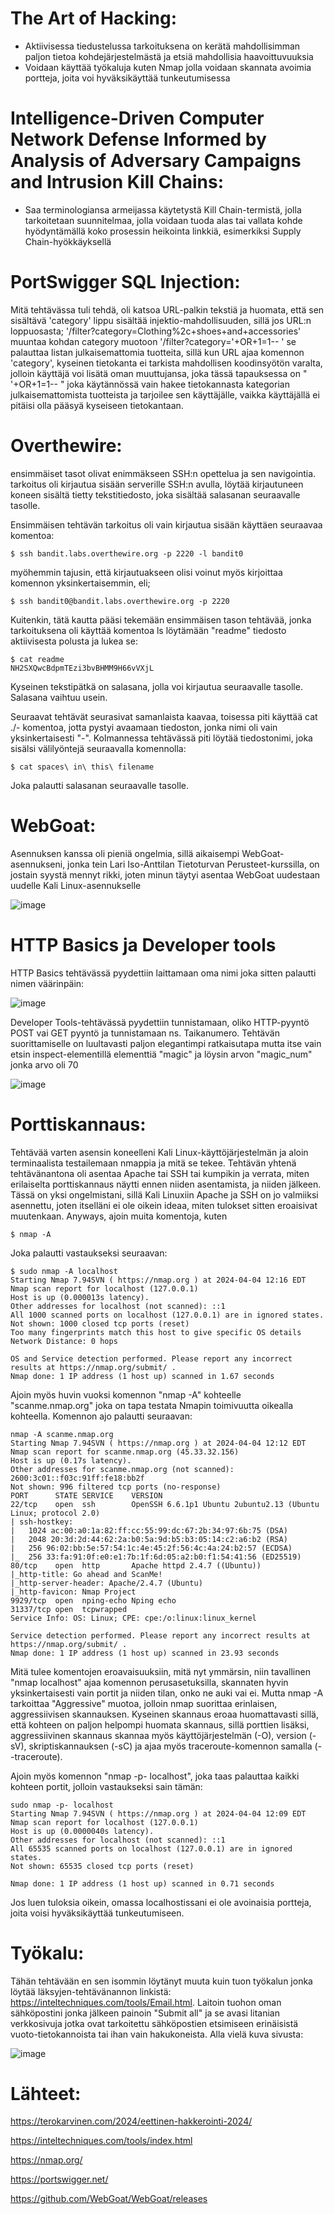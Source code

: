 # The Art of Hacking:

- Aktiivisessa tiedustelussa tarkoituksena on kerätä mahdollisimman paljon tietoa kohdejärjestelmästä ja etsiä mahdollisia haavoittuvuuksia
- Voidaan käyttää työkaluja kuten Nmap jolla voidaan skannata avoimia portteja, joita voi hyväksikäyttää tunkeutumisessa

# Intelligence-Driven Computer Network Defense Informed by Analysis of Adversary Campaigns and Intrusion Kill Chains:

- Saa terminologiansa armeijassa käytetystä Kill Chain-termistä, jolla tarkoitetaan suunnitelmaa, jolla voidaan tuoda alas tai vallata kohde hyödyntämällä koko prosessin heikointa linkkiä, esimerkiksi Supply Chain-hyökkäyksellä


# PortSwigger SQL Injection: 
Mitä tehtävässa tuli tehdä, oli katsoa URL-palkin tekstiä ja huomata, että sen sisältävä 'category' lippu sisältää injektio-mahdollisuuden, sillä jos URL:n loppuosasta; '/filter?category=Clothing%2c+shoes+and+accessories' muuntaa kohdan category muotoon '/filter?category='+OR+1=1-- ' se palauttaa listan julkaisemattomia tuotteita, sillä kun URL ajaa komennon 'category', kyseinen tietokanta ei tarkista mahdollisen koodinsyötön varalta, jolloin käyttäjä voi lisätä oman muuttujansa, joka tässä tapauksessa on " '+OR+1=1-- " joka käytännössä vain hakee tietokannasta kategorian julkaisemattomista tuotteista ja tarjoilee sen käyttäjälle, vaikka käyttäjällä ei pitäisi olla pääsyä kyseiseen tietokantaan.



# Overthewire: 
ensimmäiset tasot olivat enimmäkseen SSH:n opettelua ja sen navigointia. tarkoitus oli kirjautua sisään serverille SSH:n avulla, löytää kirjautuneen koneen sisältä tietty tekstitiedosto, joka sisältää salasanan seuraavalle tasolle.

Ensimmäisen tehtävän tarkoitus oli vain kirjautua sisään käyttäen seuraavaa komentoa:

    $ ssh bandit.labs.overthewire.org -p 2220 -l bandit0

myöhemmin tajusin, että kirjautuakseen olisi voinut myös kirjoittaa komennon yksinkertaisemmin, eli;

    $ ssh bandit0@bandit.labs.overthewire.org -p 2220

Kuitenkin, tätä kautta pääsi tekemään ensimmäisen tason tehtävää, jonka tarkoituksena oli käyttää komentoa ls löytämään "readme" tiedosto aktiivisesta polusta ja lukea se:

    $ cat readme
    NH2SXQwcBdpmTEzi3bvBHMM9H66vVXjL

Kyseinen tekstipätkä on salasana, jolla voi kirjautua seuraavalle tasolle. Salasana vaihtuu usein.

Seuraavat tehtävät seurasivat samanlaista kaavaa, toisessa piti käyttää cat ./- komentoa, jotta pystyi avaamaan tiedoston, jonka nimi oli vain yksinkertaisesti "-". Kolmannessa tehtävässä piti löytää tiedostonimi, joka sisälsi välilyöntejä seuraavalla komennolla:

    $ cat spaces\ in\ this\ filename

Joka palautti salasanan seuraavalle tasolle.


# WebGoat:
Asennuksen kanssa oli pieniä ongelmia, sillä aikaisempi WebGoat-asennukseni, jonka tein Lari Iso-Anttilan Tietoturvan Perusteet-kurssilla, on jostain syystä mennyt rikki, joten minun täytyi asentaa WebGoat uudestaan uudelle Kali Linux-asennukselle

![image](https://github.com/konetoivonen/laksyt/assets/164856618/c0f06572-b5bf-4ee0-8cc4-8f7dce2b501a)

# HTTP Basics ja Developer tools

HTTP Basics tehtävässä pyydettiin laittamaan oma nimi joka sitten palautti nimen väärinpäin:

![image](https://github.com/konetoivonen/laksyt/assets/164856618/5b985dcf-f328-4e30-8917-8fa8f6bafdf2)

Developer Tools-tehtävässä pyydettiin tunnistamaan, oliko HTTP-pyyntö POST vai GET pyyntö ja tunnistamaan ns. Taikanumero. Tehtävän suorittamiselle on luultavasti paljon elegantimpi ratkaisutapa mutta itse vain etsin inspect-elementillä elementtiä "magic" ja löysin arvon "magic_num" jonka arvo oli 70

![image](https://github.com/konetoivonen/laksyt/assets/164856618/3942fc01-f6b8-4655-8688-1d76ac617c34)





# Porttiskannaus:
Tehtävää varten asensin koneelleni Kali Linux-käyttöjärjestelmän ja aloin terminaalista testailemaan nmappia ja mitä se tekee. Tehtävän yhtenä tehtävänantona oli asentaa Apache tai SSH tai kumpikin ja verrata, miten erilaiselta porttiskannaus näytti ennen niiden asentamista, ja niiden jälkeen. Tässä on yksi ongelmistani, sillä Kali Linuxiin Apache ja SSH on jo valmiiksi asennettu, joten itselläni ei ole oikein ideaa, miten tulokset sitten eroaisivat muutenkaan. Anyways, ajoin muita komentoja, kuten 

    $ nmap -A

Joka palautti vastaukseksi seuraavan:

    $ sudo nmap -A localhost 
    Starting Nmap 7.94SVN ( https://nmap.org ) at 2024-04-04 12:16 EDT
    Nmap scan report for localhost (127.0.0.1)
    Host is up (0.000013s latency).
    Other addresses for localhost (not scanned): ::1
    All 1000 scanned ports on localhost (127.0.0.1) are in ignored states.
    Not shown: 1000 closed tcp ports (reset)
    Too many fingerprints match this host to give specific OS details
    Network Distance: 0 hops

    OS and Service detection performed. Please report any incorrect results at https://nmap.org/submit/ .
    Nmap done: 1 IP address (1 host up) scanned in 1.67 seconds

Ajoin myös huvin vuoksi komennon "nmap -A" kohteelle "scanme.nmap.org" joka on tapa testata Nmapin toimivuutta oikealla kohteella. Komennon ajo palautti seuraavan:

    nmap -A scanme.nmap.org
    Starting Nmap 7.94SVN ( https://nmap.org ) at 2024-04-04 12:12 EDT
    Nmap scan report for scanme.nmap.org (45.33.32.156)
    Host is up (0.17s latency).
    Other addresses for scanme.nmap.org (not scanned): 2600:3c01::f03c:91ff:fe18:bb2f
    Not shown: 996 filtered tcp ports (no-response)
    PORT      STATE SERVICE    VERSION
    22/tcp    open  ssh        OpenSSH 6.6.1p1 Ubuntu 2ubuntu2.13 (Ubuntu Linux; protocol 2.0)
    | ssh-hostkey: 
    |   1024 ac:00:a0:1a:82:ff:cc:55:99:dc:67:2b:34:97:6b:75 (DSA)
    |   2048 20:3d:2d:44:62:2a:b0:5a:9d:b5:b3:05:14:c2:a6:b2 (RSA)
    |   256 96:02:bb:5e:57:54:1c:4e:45:2f:56:4c:4a:24:b2:57 (ECDSA)
    |_  256 33:fa:91:0f:e0:e1:7b:1f:6d:05:a2:b0:f1:54:41:56 (ED25519)
    80/tcp    open  http       Apache httpd 2.4.7 ((Ubuntu))
    |_http-title: Go ahead and ScanMe!
    |_http-server-header: Apache/2.4.7 (Ubuntu)
    |_http-favicon: Nmap Project
    9929/tcp  open  nping-echo Nping echo
    31337/tcp open  tcpwrapped
    Service Info: OS: Linux; CPE: cpe:/o:linux:linux_kernel
    
    Service detection performed. Please report any incorrect results at https://nmap.org/submit/ .
    Nmap done: 1 IP address (1 host up) scanned in 23.93 seconds

Mitä tulee komentojen eroavaisuuksiin, mitä nyt ymmärsin, niin tavallinen "nmap localhost" ajaa komennon perusasetuksilla, skannaten hyvin yksinkertaisesti vain portit ja niiden tilan, onko ne auki vai ei. Mutta nmap -A tarkoittaa "Aggressive" muotoa, jolloin nmap suorittaa erinlaisen, aggressiivisen skannauksen. Kyseinen skannaus eroaa huomattavasti sillä, että kohteen on paljon helpompi huomata skannaus, sillä porttien lisäksi, aggressiivinen skannaus skannaa myös käyttöjärjestelmän (-O), version (-sV), skriptiskannauksen (-sC) ja ajaa myös traceroute-komennon samalla (--traceroute).

Ajoin myös komennon "nmap -p- localhost", joka taas palauttaa kaikki kohteen portit, jolloin vastaukseksi sain tämän:

    sudo nmap -p- localhost 
    Starting Nmap 7.94SVN ( https://nmap.org ) at 2024-04-04 12:09 EDT
    Nmap scan report for localhost (127.0.0.1)
    Host is up (0.0000040s latency).
    Other addresses for localhost (not scanned): ::1
    All 65535 scanned ports on localhost (127.0.0.1) are in ignored states.
    Not shown: 65535 closed tcp ports (reset)
    
    Nmap done: 1 IP address (1 host up) scanned in 0.71 seconds

Jos luen tuloksia oikein, omassa localhostissani ei ole avoinaisia portteja, joita voisi hyväksikäyttää tunkeutumiseen.


# Työkalu:

Tähän tehtävään en sen isommin löytänyt muuta kuin tuon työkalun jonka löytää läksyjen-tehtävänannon linkistä: https://inteltechniques.com/tools/Email.html. Laitoin tuohon oman sähköpostini jonka jälkeen painoin "Submit all" ja se avasi litanian verkkosivuja jotka ovat tarkoitettu sähköpostien etsimiseen erinäisistä vuoto-tietokannoista tai ihan vain hakukoneista. Alla vielä kuva sivusta:

![image](https://github.com/konetoivonen/laksyt/assets/164856618/3b7caae0-bbc9-475e-a968-81726e18b6e0)

# Lähteet:

https://terokarvinen.com/2024/eettinen-hakkerointi-2024/

https://inteltechniques.com/tools/index.html

https://nmap.org/

https://portswigger.net/

https://github.com/WebGoat/WebGoat/releases
